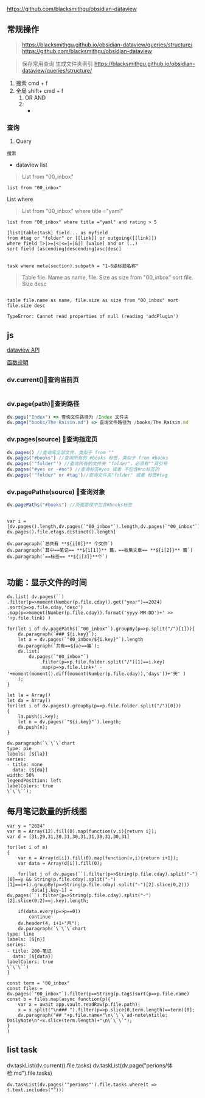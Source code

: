 

https://github.com/blacksmithgu/obsidian-dataview




## 常规操作

> https://blacksmithgu.github.io/obsidian-dataview/queries/structure/
> https://github.com/blacksmithgu/obsidian-dataview

> 保存常用查询
> 生成文件夹索引
> https://blacksmithgu.github.io/obsidian-dataview/queries/structure/




1. 搜索 cmd + f
2. 全局  shift+ cmd + f
	1. OR AND
	2. - 

### 查询
1. Query 

```query
搜索
```


* dataview list

> List from "00_inbox"


```dataview
list from "00_inbox"
```

List where 
> List from "00_inbox" where title ="yaml"

```dataview
list from "00_inbox" where title ="yaml" and rating > 5
```



```
[list|table|task] field... as myfield 
from #tag or "folder" or [[link]] or outgoing([[link]])
where field [>|>=|<|<=|=|&|] [value] and or (..)
sort field [ascending|descending|asc|desc] 


task where meta(section).subpath = "1-6级标题名称" 
```




> Table file. Name as name, file. Size as size from "00_inbox" sort file. Size desc

```dataview

table file.name as name, file.size as size from "00_inbox" sort file.size desc
```


```
TypeError: Cannot read properties of null (reading 'addPlugin')

```


## js



[dataview API](https://blacksmithgu.github.io/obsidian-dataview/api/code-reference/)

[函数说明](https://coffeetea.top/zh/dataview/dataviewjs-fuction.html)

### dv.current()🍇查询当前页
```js


```


### dv.page(path)🍊查询路径

```js
dv.page("Index") => 查询文件路径为 /Index 文件夹
dv.page("books/The Raisin.md") => 查询文件路径为 /books/The Raisin.md
```


###  dv.pages(source)    🍈查询指定页

```js
dv.pages() //查询库全部文件，类似于 from "" 
dv.pages("#books") //查询所有的 #books 标签，类似于 from #books
dv.pages('"folder"') //查询所有的文件夹 "folder"，必须有""双引号 
dv.pages("#yes or -#no") //查询标签#yes 或者 不包含#no标签的 
dv.pages('"folder" or #tag')//查询文件夹"folder" 或者 标签#tag

```


### dv.pagePaths(source) 🍉查询对象


```js
dv.pagePaths("#books") //页面路径中包含#books标签
```



```dataviewjs 

var i = [dv.pages().length,dv.pages(`"00_inbox"`).length,dv.pages(`"00_inbox"`).length, dv.pages().file.etags.distinct().length]

dv.paragraph(`总共有 **${i[0]}** 个文件`) 
dv.paragraph(`其中==笔记== **${i[1]}** 篇，==收集文章== **${i[2]}** 篇`) dv.paragraph(`==标签== **${i[3]}**个`)


```



## 功能：显示文件的时间
```dataviewjs
dv.list( dv.pages(``) .filter(p=>moment(Number(p.file.cday)).get("year")==2024) .sort(p=>p.file.cday,'desc') .map(p=>moment(Number(p.file.cday)).format('yyyy-MM-DD')+' >> '+p.file.link) )

```


```dataviewjs
for(let i of dv.pagePaths(`"00_inbox"`).groupBy(p=>p.split("/")[1])){
	dv.paragraph(`### ${i.key}`);
	let a = dv.pages(`"00_inbox/${i.key}"`).length
	dv.paragraph(`共有==${a}==篇`);
	dv.list(
		dv.pages(`"00_inbox"`)
			.filter(p=>p.file.folder.split("/")[1]==i.key)
			.map(p=>p.file.link+' - '+moment(moment().diff(moment(Number(p.file.cday)),'days'))+'天' )
	);
}
```



```dataviewjs
let la = Array()
let da = Array()
for(let i of dv.pages().groupBy(p=>p.file.folder.split("/")[0]))
{
	la.push(i.key);
	let n = dv.pages(`"${i.key}"`).length;
	da.push(n);
}

dv.paragraph(`\`\`\`chart
type: pie
labels: [${la}]
series:
- title: none
  data: [${da}]
width: 50%
legendPosition: left
labelColors: true
\`\`\``);
```


## 每月笔记数量的折线图
```dataviewjs
var y = "2024"
var m = Array(12).fill(0).map(function(v,i){return i});
var d = [31,29,31,30,31,30,31,31,30,31,30,31]

for(let i of m)
{
    var n = Array(d[i]).fill(0).map(function(v,i){return i+1});
    var data = Array(d[i]).fill(0);

    for(let j of dv.pages(``).filter(p=>String(p.file.cday).split("-")[0]==y && String(p.file.cday).split("-")[1]==i+1).groupBy(p=>String(p.file.cday).split("-")[2].slice(0,2)))
         data[j.key-1] = dv.pages(``).filter(p=>String(p.file.cday).split("-")[2].slice(0,2)==j.key).length;

    if(data.every(p=>p==0))
        continue
    dv.header(4, i+1+"月");
    dv.paragraph(`\`\`\`chart
type: line
labels: [${n}]
series:
- title: 200-笔记
  data: [${data}]
labelColors: true
\`\`\``)
}
```



```dataviewjs
const term = "00_inbox"
const files = dv.pages(`"00_inbox"`).filter(p=>String(p.tags)sort(p=>p.file.name)
const b = files.map(async function(p){
    var x = await app.vault.readRaw(p.file.path);
    x = x.split("\n### ").filter(p=>p.slice(0,term.length)==term)[0];
    dv.paragraph("## "+p.file.name+"\n\`\`\`ad-note\ntitle: DailyNote\n"+x.slice(term.length)+"\n\`\`\`");
}
)
```


## list task
dv.taskList(dv.current().file.tasks)
dv.taskList(dv.page("perions/体检.md").file.tasks)

```dataviewjs
dv.taskList(dv.pages('"perions"').file.tasks.where(t => t.text.includes("")))
```
